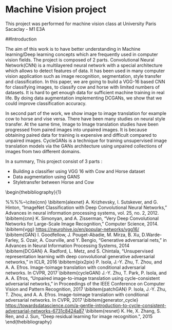 # Machine Vision project

This project was performed for machine vision class at University Paris Sacaclay - M1 E3A

##Introduction

The aim of this work is to have better understanding in Machine learning/Deep learning concepts which are frequently used in computer vision fields. The project is composed of 2 parts. Convolutional Neural Network(CNN) is a multilayered neural network with a special architecture which allows to detect features of data. It has been used in many computer vision application such as image recognition, segmentation, style transfer and classification. In this paper, we are going to build a VGG-16 based CNN for classifying images, to classify cow and horse with limited numbers of datasets. It is hard to get enough data for sufficient machine training in real life. By doing data augmentation implementing DCGANs, we show that we could improve classification accuracy. 

In second part of the work, we show image to image translation for example cow to horse and vise versa. There have been many studies on neural style transfer. At the same time, Image to Image translation studies have been progressed from paired images into unpaired images. It is because obtaining paired data for training is expensive and difficult compared to unpaired images. CycleGANs is a technique for training unsupervised image translation models via the GANs architecture using unpaired collections of images from two different domains. 

In a summary, This project consist of 3 parts : 
- Building a classifier using VGG 16 with Cow and Horse dataset
- Data augmentation using GANS
- Styletransfer between Horse and Cow


\begin{thebibliography}{1}


%%%%~\cite{cnn}
\bibitem{alexnet}
A. Krizhevsky, I. Sutskever, and G. Hinton, “ImageNet Classification
with Deep Convolutional Neural Networks,” Advances in neural
information processing systems, vol. 25, no. 2, 2012.
\bibitem{cnn}
K. Simonyan, and A. Zisserman, “Very Deep Convolutional Networks
for Large-Scale Image Recognition,” Computer Science, 2014.
\bibitem{vgg}
https://neurohive.io/en/popular-networks/vgg16/
\bibitem{GAN} 
I. Goodfellow, J. Pouget-Abadie, M. Mirza, B. Xu, D.Warde-Farley, S. Ozair, A. Courville, and Y. Bengio, “Generative adversarial nets,” in Advances in Neural Information Processing Systems, 2014
\bibitem{DCGAN}
A. Radford, L. Metz, and S. Chintala, “Unsupervised representation learning with deep convolutional generative adversarial networks,” in ICLR, 2016
\bibitem{pix2pix}
P. Isola, J.-Y. Zhu, T. Zhou, and A. A. Efros. Image-toimage
translation with conditional adversarial networks. In CVPR, 2017
\bibitem{cycleGAN}
J.-Y. Zhu, T. Park, P. Isola, and A. A. Efros, “Unpaired image-to-image translation using cycle-consistent adversarial networks,”
in Proceedings of the IEEE Conference on Computer Vision and Pattern
Recognition, 2017
\bibitem{patchGAN}
P. Isola, J.-Y. Zhu, T. Zhou, and A. A. Efros. Image-toimage
translation with conditional adversarial networks. In CVPR, 2017
\bibitem{generator_cycle}
https://towardsdatascience.com/a-gentle-introduction-to-cycle-consistent-adversarial-networks-6731c8424a87
\bibitem{resnet}
K. He, X. Zhang, S. Ren, and J. Sun, "Deep residual learning for image
recognition.", 2015
\end{thebibliography}
